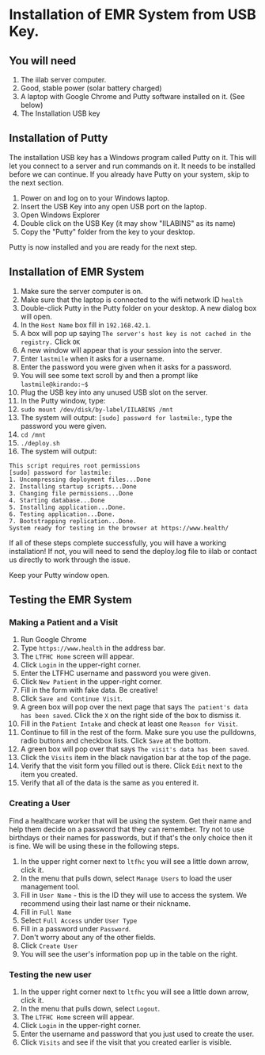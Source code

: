 # Installation of EMR System from USB Key.

## You will need
1. The iilab server computer.
2. Good, stable power (solar battery charged)
3. A laptop with Google Chrome and Putty software installed on it. (See below)
4. The Installation USB key

## Installation of Putty
The installation USB key has a Windows program called Putty on it. This will let you connect
to a server and run commands on it. It needs to be installed before we can continue. If you 
already have Putty on your system, skip to the next section.

1. Power on and log on to your Windows laptop.
2. Insert the USB Key into any open USB port on the laptop.
3. Open Windows Explorer
4. Double click on the USB Key (it may show "IILABINS" as its name)
5. Copy the "Putty" folder from the key to your desktop.

Putty is now installed and you are ready for the next step.

## Installation of EMR System
1. Make sure the server computer is on.
1. Make sure that the laptop is connected to the wifi network ID `health`
1. Double-click Putty in the Putty folder on your desktop. A new dialog box will open.
1. In the `Host Name` box fill in `192.168.42.1`.
1. A box will pop up saying `The server's host key is not cached in the registry.` Click `OK`
1. A new window will appear that is your session into the server.
1. Enter `lastmile` when it asks for a username.
1. Enter the password you were given when it asks for a password.
1. You will see some text scroll by and then a prompt like `lastmile@kirando:~$`  
1. Plug the USB key into any unused USB slot on the server.
1. In the Putty window, type:
 11. `sudo mount /dev/disk/by-label/IILABINS /mnt`
 11. The system will output: `[sudo] password for lastmile:`, type the password you were given.
 11. `cd /mnt`
 11. `./deploy.sh`
 11. The system will output:
```
This script requires root permissions
[sudo] password for lastmile: 
1. Uncompressing deployment files...Done
2. Installing startup scripts...Done
3. Changing file permissions...Done
4. Starting database...Done
5. Installing application...Done.
6. Testing application...Done.
7. Bootstrapping replication...Done.
System ready for testing in the browser at https://www.health/
```

If all of these steps complete successfully, you will have a working installation! If not, you 
will need to send the deploy.log file to iilab or contact us directly to work through the issue.

Keep your Putty window open.

## Testing the EMR System

### Making a Patient and a Visit

1. Run Google Chrome
1. Type `https://www.health` in the address bar.
1. The `LTFHC Home` screen will appear.
1. Click `Login` in the upper-right corner.
1. Enter the LTFHC username and password you were given.
1. Click `New Patient` in the upper-right corner. 
1. Fill in the form with fake data. Be creative!
1. Click `Save and Continue Visit`.
1. A green box will pop over the next page that says `The patient's data has been saved`.
Click the `X` on the right side of the box to dismiss it.
1. Fill in the `Patient Intake` and check at least one `Reason for Visit`.
1. Continue to fill in the rest of the form. Make sure you use the pulldowns, radio buttons 
and checkbox lists. Click `Save` at the bottom.
1. A green box will pop over that says `The visit's data has been saved`.
1. Click the `Visits` item in the black navigation bar at the top of the page.
1. Verify that the visit form you filled out is there. Click `Edit` next to the item you created.
1. Verify that all of the data is the same as you entered it.

### Creating a User

Find a healthcare worker that will be using the system. Get their name and help them decide on a password that they can remember. Try not to use birthdays or their names for passwords, but if that's the only choice then it is fine. We will be using these in the following steps.

1. In the upper right corner next to `ltfhc` you will see a little down arrow, click it.
1. In the menu that pulls down, select `Manage Users` to load the user management tool.
1. Fill in `User Name` - this is the ID they will use to access the system. We recommend using their last name or their nickname.
1. Fill in `Full Name`
1. Select `Full Access` under `User Type` 
1. Fill in a password under `Password`. 
1. Don't worry about any of the other fields.
1. Click `Create User` 
1. You will see the user's information pop up in the table on the right.

### Testing the new user

1. In the upper right corner next to `ltfhc` you will see a little down arrow, click it.
1. In the menu that pulls down, select `Logout`. 
1. The `LTFHC Home` screen will appear.
1. Click `Login` in the upper-right corner.
1. Enter the username and password that you just used to create the user.
1. Click `Visits` and see if the visit that you created earlier is visible.
